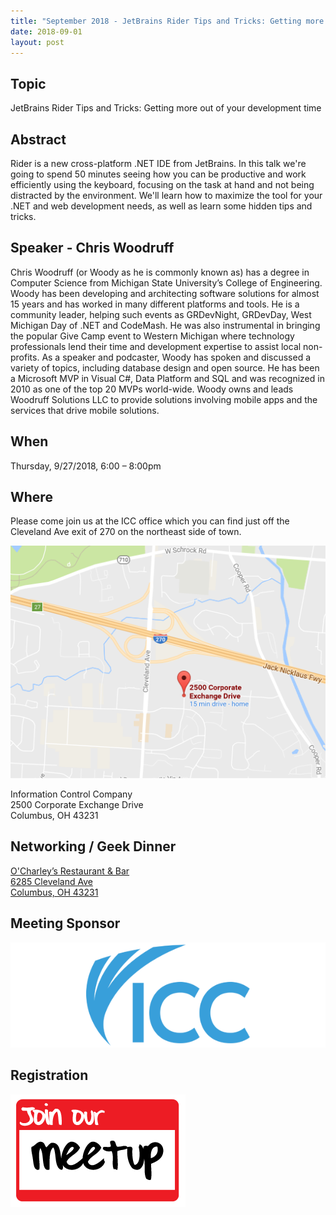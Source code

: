 ```yaml
---
title: "September 2018 - JetBrains Rider Tips and Tricks: Getting more out of your development time"
date: 2018-09-01
layout: post
---
```


## Topic

JetBrains Rider Tips and Tricks: Getting more out of your development time

## Abstract

Rider is a new cross-platform .NET IDE from JetBrains. In this talk we're going to spend 50 minutes seeing how you can be productive and work efficiently using the keyboard, focusing on the task at hand and not being distracted by the environment. We'll learn how to maximize the tool for your .NET and web development needs, as well as learn some hidden tips and tricks.

## Speaker - Chris Woodruff

Chris Woodruff (or Woody as he is commonly known as) has a degree in Computer Science from Michigan State University’s College of Engineering. Woody has been developing and architecting software solutions for almost 15 years and has worked in many different platforms and tools. He is a community leader, helping such events as GRDevNight, GRDevDay, West Michigan Day of .NET and CodeMash. He was also instrumental in bringing the popular Give Camp event to Western Michigan where technology professionals lend their time and development expertise to assist local non-profits. As a speaker and podcaster, Woody has spoken and discussed a variety of topics, including database design and open source. He has been a Microsoft MVP in Visual C#, Data Platform and SQL and was recognized in 2010 as one of the top 20 MVPs world-wide. Woody owns and leads Woodruff Solutions LLC to provide solutions involving mobile apps and the services that drive mobile solutions.

## When

Thursday, 9/27/2018, 6:00 – 8:00pm

## Where

Please come join us at the ICC office which you can find just off the Cleveland Ave exit of 270 on the northeast side of town.

<a href="https://www.google.com/maps/place/2500+Corporate+Exchange+Dr,+Columbus,+OH+43231/"><img src="/images/maps/icc.png" alt="Google Map of 2500 Corporate Exchange Dr, Columbus, OH 43231"></a>

Information Control Company<br/>
2500 Corporate Exchange Drive<br/>
Columbus, OH 43231

## Networking / Geek Dinner

<a href="http://www.ocharleys.com/">O'Charley’s Restaurant & Bar</a><br/>
<a href="https://goo.gl/maps/dV27myYuraR2">6285 Cleveland Ave</a><br/>
<a href="https://goo.gl/maps/dV27myYuraR2">Columbus, OH 43231</a>

## Meeting Sponsor

[![ICC](/images/sponsors/icc_large.png)](https://www.icctechnology.com/)

## Registration

[![Join our Meetup Group](/images/joinmeetup.png)](https://www.meetup.com/Central-Ohio-NET-Developers-Group-CONDG/events/254249783/)
